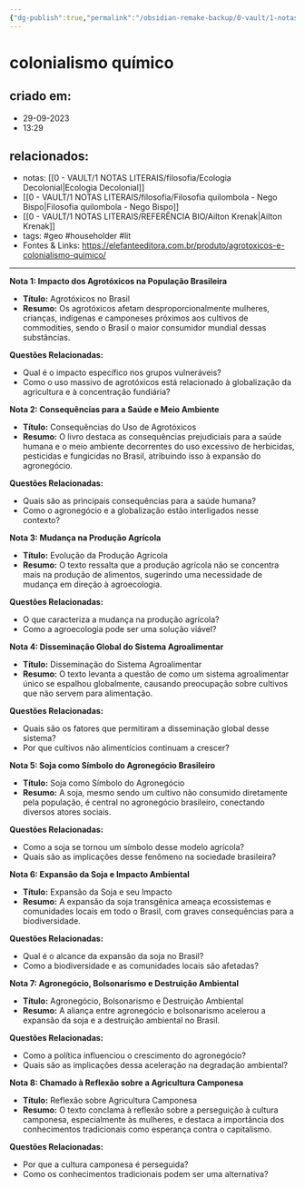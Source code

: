 ```yaml
---
{"dg-publish":true,"permalink":"/obsidian-remake-backup/0-vault/1-notas-literais/psicogeografia/colonialismo-quimico/","tags":["geo","householder","lit"],"dgHomeLink":true,"dgShowLocalGraph":true,"dgShowFileTree":true,"dgEnableSearch":true,"noteIcon":""}
---
```


# colonialismo químico

## criado em: 
- 29-09-2023
- 13:29
## relacionados:
- notas: [[0 - VAULT/1 NOTAS LITERAIS/filosofia/Ecologia Decolonial\|Ecologia Decolonial]]
- [[0 - VAULT/1 NOTAS LITERAIS/filosofia/Filosofia quilombola - Nego Bispo\|Filosofia quilombola - Nego Bispo]]
- [[0 - VAULT/1 NOTAS LITERAIS/REFERÊNCIA BIO/Ailton Krenak\|Ailton Krenak]]
- tags: #geo #householder #lit 
- Fontes & Links: https://elefanteeditora.com.br/produto/agrotoxicos-e-colonialismo-quimico/
---

**Nota 1: Impacto dos Agrotóxicos na População Brasileira**
- **Título:** Agrotóxicos no Brasil
- **Resumo:** Os agrotóxicos afetam desproporcionalmente mulheres, crianças, indígenas e camponeses próximos aos cultivos de commodities, sendo o Brasil o maior consumidor mundial dessas substâncias.

**Questões Relacionadas:**
- Qual é o impacto específico nos grupos vulneráveis?
- Como o uso massivo de agrotóxicos está relacionado à globalização da agricultura e à concentração fundiária?

**Nota 2: Consequências para a Saúde e Meio Ambiente**
- **Título:** Consequências do Uso de Agrotóxicos
- **Resumo:** O livro destaca as consequências prejudiciais para a saúde humana e o meio ambiente decorrentes do uso excessivo de herbicidas, pesticidas e fungicidas no Brasil, atribuindo isso à expansão do agronegócio.

**Questões Relacionadas:**
- Quais são as principais consequências para a saúde humana?
- Como o agronegócio e a globalização estão interligados nesse contexto?

**Nota 3: Mudança na Produção Agrícola**
- **Título:** Evolução da Produção Agrícola
- **Resumo:** O texto ressalta que a produção agrícola não se concentra mais na produção de alimentos, sugerindo uma necessidade de mudança em direção à agroecologia.

**Questões Relacionadas:**
- O que caracteriza a mudança na produção agrícola?
- Como a agroecologia pode ser uma solução viável?

**Nota 4: Disseminação Global do Sistema Agroalimentar**
- **Título:** Disseminação do Sistema Agroalimentar
- **Resumo:** O texto levanta a questão de como um sistema agroalimentar único se espalhou globalmente, causando preocupação sobre cultivos que não servem para alimentação.

**Questões Relacionadas:**
- Quais são os fatores que permitiram a disseminação global desse sistema?
- Por que cultivos não alimentícios continuam a crescer?

**Nota 5: Soja como Símbolo do Agronegócio Brasileiro**
- **Título:** Soja como Símbolo do Agronegócio
- **Resumo:** A soja, mesmo sendo um cultivo não consumido diretamente pela população, é central no agronegócio brasileiro, conectando diversos atores sociais.

**Questões Relacionadas:**
- Como a soja se tornou um símbolo desse modelo agrícola?
- Quais são as implicações desse fenômeno na sociedade brasileira?

**Nota 6: Expansão da Soja e Impacto Ambiental**
- **Título:** Expansão da Soja e seu Impacto
- **Resumo:** A expansão da soja transgênica ameaça ecossistemas e comunidades locais em todo o Brasil, com graves consequências para a biodiversidade.

**Questões Relacionadas:**
- Qual é o alcance da expansão da soja no Brasil?
- Como a biodiversidade e as comunidades locais são afetadas?

**Nota 7: Agronegócio, Bolsonarismo e Destruição Ambiental**
- **Título:** Agronegócio, Bolsonarismo e Destruição Ambiental
- **Resumo:** A aliança entre agronegócio e bolsonarismo acelerou a expansão da soja e a destruição ambiental no Brasil.

**Questões Relacionadas:**
- Como a política influenciou o crescimento do agronegócio?
- Quais são as implicações dessa aceleração na degradação ambiental?

**Nota 8: Chamado à Reflexão sobre a Agricultura Camponesa**
- **Título:** Reflexão sobre Agricultura Camponesa
- **Resumo:** O texto conclama à reflexão sobre a perseguição à cultura camponesa, especialmente às mulheres, e destaca a importância dos conhecimentos tradicionais como esperança contra o capitalismo.

**Questões Relacionadas:**
- Por que a cultura camponesa é perseguida?
- Como os conhecimentos tradicionais podem ser uma alternativa?